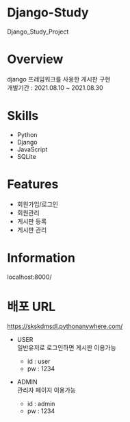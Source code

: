 # Django-Study
Django_Study_Project

# Overview
django 프레임워크를 사용한 게시판 구현<br/>
개발기간 : 2021.08.10 ~ 2021.08.30

# Skills
* Python
* Django
* JavaScript
* SQLite

# Features
* 회원가입/로그인
* 회원관리
* 게시판 등록
* 게시판 관리

# Information
localhost:8000/

# 배포 URL
https://skskdmsdl.pythonanywhere.com/

* USER<br/>
일반유저로 로그인하면 게시판 이용가능
   * id : user
   * pw : 1234


* ADMIN<br/>
관리자 페이지 이용가능
   * id : admin
   * pw : 1234
